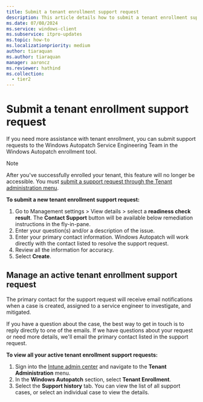 ```yaml
---
title: Submit a tenant enrollment support request
description: This article details how to submit a tenant enrollment support request
ms.date: 07/08/2024
ms.service: windows-client
ms.subservice: itpro-updates
ms.topic: how-to
ms.localizationpriority: medium
author: tiaraquan
ms.author: tiaraquan
manager: aaroncz
ms.reviewer: hathind
ms.collection:
  - tier2
---
```


# Submit a tenant enrollment support request

If you need more assistance with tenant enrollment, you can submit support requests to the Windows Autopatch Service Engineering Team in the Windows Autopatch enrollment tool.

> [!NOTE]
> After you've successfully enrolled your tenant, this feature will no longer be accessible. You must [submit a support request through the Tenant administration menu](../operate/windows-autopatch-support-request.md).

**To submit a new tenant enrollment support request:**

1. Go to Management settings > View details > select a **readiness check result**. The **Contact Support** button will be available below remediation instructions in the fly-in-pane.
2. Enter your question(s) and/or a description of the issue.
3. Enter your primary contact information. Windows Autopatch will work directly with the contact listed to resolve the support request.
4. Review all the information for accuracy.
5. Select **Create**.

## Manage an active tenant enrollment support request

The primary contact for the support request will receive email notifications when a case is created, assigned to a service engineer to investigate, and mitigated.

If you have a question about the case, the best way to get in touch is to reply directly to one of the emails. If we have questions about your request or need more details, we'll email the primary contact listed in the support request.

**To view all your active tenant enrollment support requests:**

1. Sign into the [Intune admin center](https://go.microsoft.com/fwlink/?linkid=2109431) and navigate to the **Tenant Administration** menu.
1. In the **Windows Autopatch** section, select **Tenant Enrollment**.
1. Select the **Support history** tab. You can view the list of all support cases, or select an individual case to view the details.
